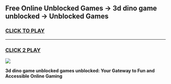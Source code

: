 
## Free Online Unblocked Games → 3d dino game unblocked → Unblocked Games
<h3>
<a href="https://premium.freeplayer.one?title=3d_dino_game_unblocked&ref=21F">CLICK TO PLAY</a></h3>
<hr>

<h3>
<a href="https://premium.freeplayer.one?title=3d_dino_game_unblocked&ref=21F">CLICK 2 PLAY</a>
  
</h3>

<a href="https://premium.freeplayer.one?title=3d_dino_game_unblocked&ref=21F/"><img src="https://clearcache.store/games.png"></a>


**3d dino game unblocked games unblocked: Your Gateway to Fun and Accessible Online Gaming**
